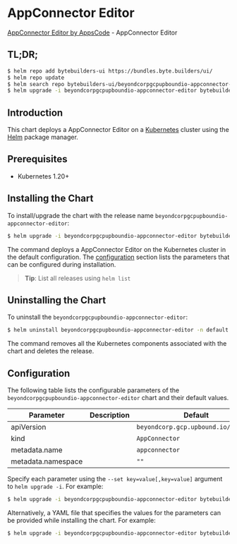 # AppConnector Editor

[AppConnector Editor by AppsCode](https://byte.builders) - AppConnector Editor

## TL;DR;

```bash
$ helm repo add bytebuilders-ui https://bundles.byte.builders/ui/
$ helm repo update
$ helm search repo bytebuilders-ui/beyondcorpgcpupboundio-appconnector-editor --version=v0.4.18
$ helm upgrade -i beyondcorpgcpupboundio-appconnector-editor bytebuilders-ui/beyondcorpgcpupboundio-appconnector-editor -n default --create-namespace --version=v0.4.18
```

## Introduction

This chart deploys a AppConnector Editor on a [Kubernetes](http://kubernetes.io) cluster using the [Helm](https://helm.sh) package manager.

## Prerequisites

- Kubernetes 1.20+

## Installing the Chart

To install/upgrade the chart with the release name `beyondcorpgcpupboundio-appconnector-editor`:

```bash
$ helm upgrade -i beyondcorpgcpupboundio-appconnector-editor bytebuilders-ui/beyondcorpgcpupboundio-appconnector-editor -n default --create-namespace --version=v0.4.18
```

The command deploys a AppConnector Editor on the Kubernetes cluster in the default configuration. The [configuration](#configuration) section lists the parameters that can be configured during installation.

> **Tip**: List all releases using `helm list`

## Uninstalling the Chart

To uninstall the `beyondcorpgcpupboundio-appconnector-editor`:

```bash
$ helm uninstall beyondcorpgcpupboundio-appconnector-editor -n default
```

The command removes all the Kubernetes components associated with the chart and deletes the release.

## Configuration

The following table lists the configurable parameters of the `beyondcorpgcpupboundio-appconnector-editor` chart and their default values.

|     Parameter      | Description |                    Default                     |
|--------------------|-------------|------------------------------------------------|
| apiVersion         |             | <code>beyondcorp.gcp.upbound.io/v1beta1</code> |
| kind               |             | <code>AppConnector</code>                      |
| metadata.name      |             | <code>appconnector</code>                      |
| metadata.namespace |             | <code>""</code>                                |


Specify each parameter using the `--set key=value[,key=value]` argument to `helm upgrade -i`. For example:

```bash
$ helm upgrade -i beyondcorpgcpupboundio-appconnector-editor bytebuilders-ui/beyondcorpgcpupboundio-appconnector-editor -n default --create-namespace --version=v0.4.18 --set apiVersion=beyondcorp.gcp.upbound.io/v1beta1
```

Alternatively, a YAML file that specifies the values for the parameters can be provided while
installing the chart. For example:

```bash
$ helm upgrade -i beyondcorpgcpupboundio-appconnector-editor bytebuilders-ui/beyondcorpgcpupboundio-appconnector-editor -n default --create-namespace --version=v0.4.18 --values values.yaml
```
